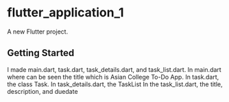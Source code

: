 # flutter_application_1

A new Flutter project.

## Getting Started


I made main.dart, task.dart, task_details.dart, and task_list.dart. In main.dart where can be seen the title which is Asian College To-Do App. In task.dart, the class Task. In task_details.dart, the TaskList In the task_list.dart, the title, description, and duedate
